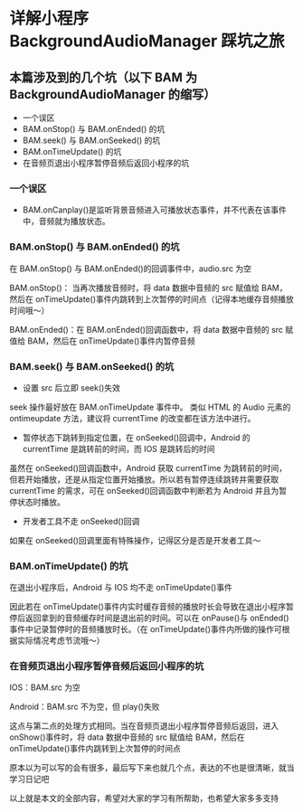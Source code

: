 # 详解小程序 BackgroundAudioManager 踩坑之旅

## 本篇涉及到的几个坑（以下 BAM 为 BackgroundAudioManager 的缩写）

- 一个误区
- BAM.onStop() 与 BAM.onEnded() 的坑
- BAM.seek() 与 BAM.onSeeked() 的坑
- BAM.onTimeUpdate() 的坑
- 在音频页退出小程序暂停音频后返回小程序的坑

### **一个误区**

- BAM.onCanplay()是监听背景音频进入可播放状态事件，并不代表在该事件中，音频就为播放状态。

### **BAM.onStop() 与 BAM.onEnded() 的坑**

在 BAM.onStop() 与 BAM.onEnded()的回调事件中，audio.src 为空

BAM.onStop()： 当再次播放音频时，将 data 数据中音频的 src 赋值给 BAM，然后在 onTimeUpdate()事件内跳转到上次暂停的时间点（记得本地缓存音频播放时间哦～）

BAM.onEnded()：在 BAM.onEnded()回调函数中，将 data 数据中音频的 src 赋值给 BAM，然后在 onTimeUpdate()事件内暂停音频

### **BAM.seek() 与 BAM.onSeeked() 的坑**

- 设置 src 后立即 seek()失效

seek 操作最好放在 BAM.onTimeUpdate 事件中。 类似 HTML 的 Audio 元素的 ontimeupdate 方法，建议将 currentTime 的改变都在该方法中进行。

- 暂停状态下跳转到指定位置，在 onSeeked()回调中，Android 的 currentTime 是跳转前的时间，而 IOS 是跳转后的时间

虽然在 onSeeked()回调函数中，Android 获取 currentTime 为跳转前的时间，但若开始播放，还是从指定位置开始播放。所以若有暂停连续跳转并需要获取 currentTime 的需求，可在 onSeeked()回调函数中判断若为 Android 并且为暂停状态时播放。

- 开发者工具不走 onSeeked()回调

如果在 onSeeked()回调里面有特殊操作，记得区分是否是开发者工具～

### **BAM.onTimeUpdate() 的坑**

在退出小程序后，Android 与 IOS 均不走 onTimeUpdate()事件

因此若在 onTimeUpdate()事件内实时缓存音频的播放时长会导致在退出小程序暂停后返回拿到的音频缓存时间是退出前的时间。可以在 onPause()与 onEnded()事件中记录暂停时的音频播放时长。（在 onTimeUpdate()事件内所做的操作可根据实际情况考虑节流哦～）

### **在音频页退出小程序暂停音频后返回小程序的坑**

IOS：BAM.src 为空

Android：BAM.src 不为空，但 play()失败

这点与第二点的处理方式相同。当在音频页退出小程序暂停音频后返回，进入 onShow()事件时，将 data 数据中音频的 src 赋值给 BAM，然后在 onTimeUpdate()事件内跳转到上次暂停的时间点

原本以为可以写的会有很多，最后写下来也就几个点，表达的不也是很清晰，就当学习日记吧

以上就是本文的全部内容，希望对大家的学习有所帮助，也希望大家多多支持

